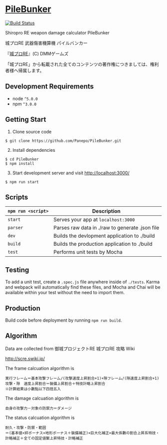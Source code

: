 # [PileBunker](https://github.com/Panepo/PileBunker)

[![Build Status](https://travis-ci.org/Panepo/PileBunker.svg?branch=master)](https://travis-ci.org/Panepo/PileBunker.svg)

Shiropro RE weapon damage calculator PileBunker

城プロRE 武器傷害機算機 パイルバンカー

『[城プロRE](http://www.dmm.com/netgame_s/oshirore/)』(C) DMMゲームズ

「城プロRE」から転載された全てのコンテンツの著作権につきましては、権利者様へ帰属します。

## Development Requirements
* node `^5.0.0`
* npm `^3.0.0`

## Getting Start

1. Clone source code
```
$ git clone https://github.com/Panepo/PileBunker.git
```
2. Install dependencies
```
$ cd PileBunker
$ npm install
```
3. Start development server and visit [http://localhost:3000/](http://localhost:3000/)
```
$ npm run start
```
## Scripts

|`npm run <script>`    |Description|
|-------------------|-----------|
|`start`            |Serves your app at `localhost:3000`|
|`parser`           |Parses raw data in ./raw to generate .json file|
|`dev`              |Builds the devlopment application to ./build|
|`build`            |Builds the production application to ./build|
|`test`             |Performs unit tests by Mocha|

## Testing

To add a unit test, create a `.spec.js` file anywhere inside of `./tests`. Karma and webpack will automatically find these files, and Mocha and Chai will be available within your test without the need to import them.

## Production

Build code before deployment by running `npm run build`.

## Algorithm

Data are collected from 御城プロジェクトRE 城プロRE 攻略 Wiki 

http://scre.swiki.jp/

The frame calcuation algorithm is

```
実行フレーム＝基本攻撃フレーム/(攻撃速度上昇割合+1)+隙フレーム/(隙速度上昇割合+1)
攻撃・隙　速度上昇割合＝裝備上昇割合＋特技計略上昇割合
※計算結果は小數點以下四捨五入
```

The damage calcuation algorithm is

```
自身の攻撃力－対象の防禦力＝ダメージ
```

The status calcuation algorithm is

```
耐久・攻撃・防禦・範囲 
＝(基本値×絆ボーナス×地形ボーナス＋裝備補正)×巨大化補正×最大係數の割合上昇系特技・計略補正＋全ての固定値繫上昇特技・計略補正
```
